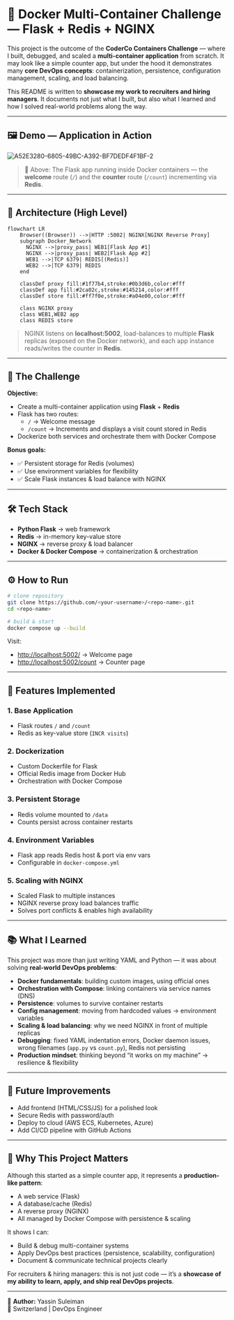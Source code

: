 # 🐳 Docker Multi-Container Challenge — Flask + Redis + NGINX

This project is the outcome of the **CoderCo Containers Challenge** — where I built, debugged, and scaled a **multi-container application** from scratch. It may look like a simple counter app, but under the hood it demonstrates many **core DevOps concepts**: containerization, persistence, configuration management, scaling, and load balancing.

This README is written to **showcase my work to recruiters and hiring managers**. It documents not just what I built, but also what I learned and how I solved real-world problems along the way.

---

## 🖼️ Demo — Application in Action

![A52E3280-6805-49BC-A392-BF7DEDF4F1BF-2](https://github.com/user-attachments/assets/9aeb141e-81ba-490d-b680-0df6456fb02c)


> 🔎 Above: The Flask app running inside Docker containers — the **welcome** route (`/`) and the **counter** route (`/count`) incrementing via **Redis**.

---

## 🧭 Architecture (High Level)

```mermaid
flowchart LR
    Browser((Browser)) -->|HTTP :5002| NGINX[NGINX Reverse Proxy]
    subgraph Docker_Network
      NGINX -->|proxy_pass| WEB1[Flask App #1]
      NGINX -->|proxy_pass| WEB2[Flask App #2]
      WEB1 -->|TCP 6379| REDIS[(Redis)]
      WEB2 -->|TCP 6379| REDIS
    end

    classDef proxy fill:#1f77b4,stroke:#0b3d6b,color:#fff
    classDef app fill:#2ca02c,stroke:#145214,color:#fff
    classDef store fill:#ff7f0e,stroke:#a04e00,color:#fff

    class NGINX proxy
    class WEB1,WEB2 app
    class REDIS store
```

> NGINX listens on **localhost:5002**, load-balances to multiple **Flask** replicas (exposed on the Docker network), and each app instance reads/writes the counter in **Redis**.

---

## 🎯 The Challenge

**Objective:**

* Create a multi-container application using **Flask** + **Redis**
* Flask has two routes:
  * `/` → Welcome message
  * `/count` → Increments and displays a visit count stored in Redis
* Dockerize both services and orchestrate them with Docker Compose

**Bonus goals:**

* ✅ Persistent storage for Redis (volumes)
* ✅ Use environment variables for flexibility
* ✅ Scale Flask instances & load balance with NGINX

---

## 🛠 Tech Stack

* **Python Flask** → web framework
* **Redis** → in-memory key-value store
* **NGINX** → reverse proxy & load balancer
* **Docker & Docker Compose** → containerization & orchestration

---

## ⚙️ How to Run

```bash
# clone repository
git clone https://github.com/<your-username>/<repo-name>.git
cd <repo-name>

# build & start
docker compose up --build
```

Visit:

* [http://localhost:5002/](http://localhost:5002/) → Welcome page
* [http://localhost:5002/count](http://localhost:5002/count) → Counter page

---

## 🚀 Features Implemented

### 1. Base Application
* Flask routes `/` and `/count`
* Redis as key-value store (`INCR visits`)

### 2. Dockerization
* Custom Dockerfile for Flask
* Official Redis image from Docker Hub
* Orchestration with Docker Compose

### 3. Persistent Storage
* Redis volume mounted to `/data`
* Counts persist across container restarts

### 4. Environment Variables
* Flask app reads Redis host & port via env vars
* Configurable in `docker-compose.yml`

### 5. Scaling with NGINX
* Scaled Flask to multiple instances
* NGINX reverse proxy load balances traffic
* Solves port conflicts & enables high availability

---

## 📚 What I Learned

This project was more than just writing YAML and Python — it was about solving **real-world DevOps problems**:

* **Docker fundamentals**: building custom images, using official ones
* **Orchestration with Compose**: linking containers via service names (DNS)
* **Persistence**: volumes to survive container restarts
* **Config management**: moving from hardcoded values → environment variables
* **Scaling & load balancing**: why we need NGINX in front of multiple replicas
* **Debugging**: fixed YAML indentation errors, Docker daemon issues, wrong filenames (`app.py` vs `count.py`), Redis not persisting
* **Production mindset**: thinking beyond “it works on my machine” → resilience & flexibility

---

## 🌱 Future Improvements

* Add frontend (HTML/CSS/JS) for a polished look
* Secure Redis with password/auth
* Deploy to cloud (AWS ECS, Kubernetes, Azure)
* Add CI/CD pipeline with GitHub Actions

---

## 💼 Why This Project Matters

Although this started as a simple counter app, it represents a **production-like pattern**:

* A web service (Flask)
* A database/cache (Redis)
* A reverse proxy (NGINX)
* All managed by Docker Compose with persistence & scaling

It shows I can:

* Build & debug multi-container systems
* Apply DevOps best practices (persistence, scalability, configuration)
* Document & communicate technical projects clearly

For recruiters & hiring managers: this is not just code — it’s a **showcase of my ability to learn, apply, and ship real DevOps projects**.

---

👤 **Author:** Yassin Suleiman  
📍 Switzerland | DevOps Engineer
